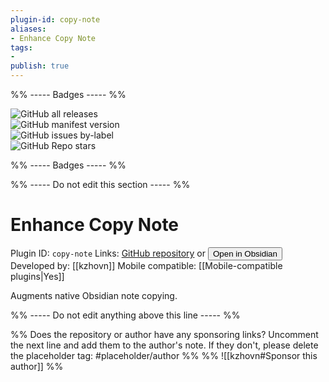 ```yaml
---
plugin-id: copy-note
aliases:
- Enhance Copy Note
tags: 
- 
publish: true
---
```


%% ----- Badges ----- %%

![GitHub all releases](https://img.shields.io/github/downloads/kzhovn/copy-command-obsidian/total?color=573E7A&logo=github&style=for-the-badge)   
![GitHub manifest version](https://img.shields.io/github/manifest-json/v/kzhovn/copy-command-obsidian?color=573E7A&logo=github&style=for-the-badge)   
![GitHub issues by-label](https://img.shields.io/github/issues/kzhovn/copy-command-obsidian/help%20wanted?color=573E7A&logo=github&style=for-the-badge)   
![GitHub Repo stars](https://img.shields.io/github/stars/kzhovn/copy-command-obsidian?color=573E7A&logo=github&style=for-the-badge)

%% ----- Badges ----- %%

%% ----- Do not edit this section ----- %%

# Enhance Copy Note

Plugin ID: `copy-note`
Links: [GitHub repository](https://github.com/kzhovn/copy-command-obsidian) or [<button id=HH>Open in Obsidian</button>](obsidian://goto-plugin?id=copy-note)
Developed by: [[kzhovn]]
Mobile compatible: [[Mobile-compatible plugins|Yes]]

Augments native Obsidian note copying.

%% ----- Do not edit anything above this line ----- %% 

%% Does the repository or author have any sponsoring links? Uncomment the next line and add them to the author's note. If they don't, please delete the placeholder tag: #placeholder/author %%
%% ![[kzhovn#Sponsor this author]] %%
